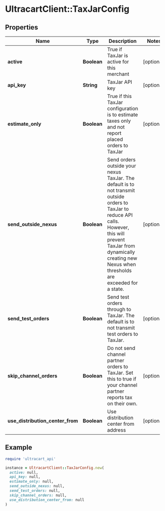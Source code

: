 # UltracartClient::TaxJarConfig

## Properties

| Name | Type | Description | Notes |
| ---- | ---- | ----------- | ----- |
| **active** | **Boolean** | True if TaxJar is active for this merchant | [optional] |
| **api_key** | **String** | TaxJar API key | [optional] |
| **estimate_only** | **Boolean** | True if this TaxJar configuration is to estimate taxes only and not report placed orders to TaxJar | [optional] |
| **send_outside_nexus** | **Boolean** | Send orders outside your nexus TaxJar.  The default is to not transmit outside orders to TaxJar to reduce API calls.  However, this will prevent TaxJar from dynamically creating new Nexus when thresholds are exceeded for a state. | [optional] |
| **send_test_orders** | **Boolean** | Send test orders through to TaxJar.  The default is to not transmit test orders to TaxJar. | [optional] |
| **skip_channel_orders** | **Boolean** | Do not send channel partner orders to TaxJar.  Set this to true if your channel partner reports tax on their own. | [optional] |
| **use_distribution_center_from** | **Boolean** | Use distribution center from address | [optional] |

## Example

```ruby
require 'ultracart_api'

instance = UltracartClient::TaxJarConfig.new(
  active: null,
  api_key: null,
  estimate_only: null,
  send_outside_nexus: null,
  send_test_orders: null,
  skip_channel_orders: null,
  use_distribution_center_from: null
)
```

